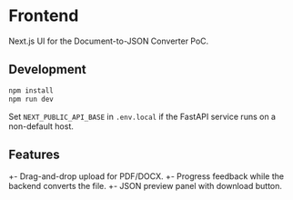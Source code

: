 # Frontend

Next.js UI for the Document-to-JSON Converter PoC.

## Development

```bash
npm install
npm run dev
```

Set `NEXT_PUBLIC_API_BASE` in `.env.local` if the FastAPI service runs on a non-default host.

## Features
+- Drag-and-drop upload for PDF/DOCX.
+- Progress feedback while the backend converts the file.
+- JSON preview panel with download button.
